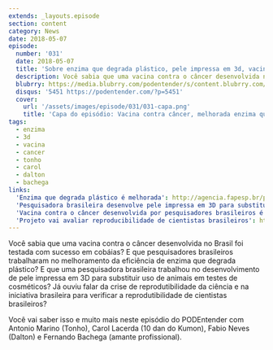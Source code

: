 ```yaml
---
extends: _layouts.episode
section: content
category: News
date: 2018-05-07
episode:
  number: '031'
  date: 2018-05-07
  title: 'Sobre enzima que degrada plástico, pele impressa em 3d, vacina contra o câncer e reprodutibilidade da ciência brasileira'
  description: Você sabia que uma vacina contra o câncer desenvolvida no Brasil foi testada com sucesso em cobáias? E que pesquisadores brasileiros trabalharam no melhoramento da eficiência de enzima que degrada plástico? E que uma pesquisadora brasileira trabalhou no desenvolvimento de pele impressa em 3D para substituir uso de animais em testes de cosméticos? Já ouviu falar da crise de reprodutibilidade da ciência e na iniciativa brasileira para verificar a reprodutibilidade de cientistas brasileiros?
  blubrry: https://media.blubrry.com/podentender/s/content.blubrry.com/podentender/PODEnteder_31_NEWS.mp3
  disqus: '5451 https://podentender.com/?p=5451'
  cover:
    url: '/assets/images/episode/031/031-capa.png'
    title: 'Capa do episódio: Vacina contra câncer, melhorada enzima que degrada plástico, e reprodutibilidade da ciência brasileira'
tags:
  - enzima
  - 3d
  - vacina
  - cancer
  - tonho
  - carol
  - dalton
  - bachega
links:
  'Enzima que degrada plástico é melhorada': http://agencia.fapesp.br/pesquisa_melhora_enzima_que_degrada_plastico/27651/
  'Pesquisadora brasileira desenvolve pele impressa em 3D para substituir animais em testes de cosméticos': https://g1.globo.com/pr/parana/noticia/brasileira-vira-destaque-internacional-com-projeto-que-substitui-animais-por-pele-3d-em-testes-com-cosmeticos.ghtml
  'Vacina contra o câncer desenvolvida por pesquisadores brasileiros é testada com sucesso em animais': https://g1.globo.com/ciencia-e-saude/noticia/vacina-contra-o-cancer-de-pele-desenvolvida-no-brasil-e-testada-com-sucesso-em-cobaias-diz-estudo.ghtml?utm_source=facebook&utm_medium=social&utm_campaign=g1
  'Projeto vai avaliar reproducibilidade de cientistas brasileiros': https://oglobo.globo.com/sociedade/ciencia/projeto-vai-replicar-experimentos-de-cientistas-brasileiros-para-checar-sua-eficiencia-22615152
---
```

Você sabia que uma vacina contra o câncer desenvolvida no Brasil foi testada com sucesso em cobáias?
E que pesquisadores brasileiros trabalharam no melhoramento da eficiência de enzima que degrada plástico?
E que uma pesquisadora brasileira trabalhou no desenvolvimento de pele impressa em 3D
para substituir uso de animais em testes de cosméticos? Já ouviu falar da crise de reprodutibilidade
da ciência e na iniciativa brasileira para verificar a reprodutibilidade de cientistas brasileiros?

Você vai saber isso e muito mais neste episódio do PODEntender com Antonio Marino (Tonho),
Carol Lacerda (10 dan do Kumon), Fabio Neves (Dalton) e Fernando Bachega (amante profissional).
